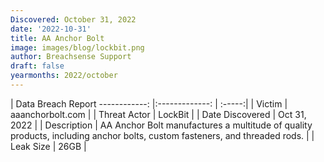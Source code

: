 ```yaml
---
Discovered: October 31, 2022
date: '2022-10-31'
title: AA Anchor Bolt
image: images/blog/lockbit.png
author: Breachsense Support
draft: false
yearmonths: 2022/october
---
```



| Data Breach Report
------------:     |:-------------:    | :-----:|
| Victim      | aaanchorbolt.com      | 
| Threat Actor      | LockBit      | 
| Date Discovered      | Oct 31, 2022      | 
| Description      | AA Anchor Bolt manufactures a multitude of quality products, including anchor bolts, custom fasteners, and threaded rods.      | 
| Leak Size      | 26GB      | 

